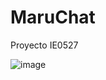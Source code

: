 # MaruChat
Proyecto IE0527

![image](https://github.com/DaniR1337/MaruChat/assets/93664317/cfd9045b-7f37-4876-b98e-9e46a12e7b31)
